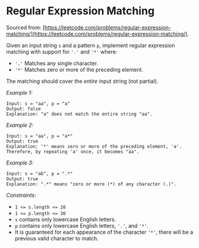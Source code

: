 # Regular Expression Matching

Sourced from: [https://leetcode.com/problems/regular-expression-matching/](https://leetcode.com/problems/regular-expression-matching/).

Given an input string `s` and a pattern `p`, implement regular expression matching with support for `'.'` and `'*'` where:

- `'.'` Matches any single character.​​​​
- `'*'` Matches zero or more of the preceding element.

The matching should cover the *entire* input string (not partial).

*Example 1:*

```
Input: s = "aa", p = "a"
Output: false
Explanation: "a" does not match the entire string "aa".
```

*Example 2:*

```
Input: s = "aa", p = "a*"
Output: true
Explanation: '*' means zero or more of the preceding element, 'a'. Therefore, by repeating 'a' once, it becomes "aa".
```

*Example 3:*

```
Input: s = "ab", p = ".*"
Output: true
Explanation: ".*" means "zero or more (*) of any character (.)".
```

*Constraints:*

- `1 <= s.length <= 20`
- `1 <= p.length <= 30`
- `s` contains only lowercase English letters.
- `p` contains only lowercase English letters, `'.'`, and `'*'`.
- It is guaranteed for each appearance of the character `'*'`, there will be a previous valid character to match.


